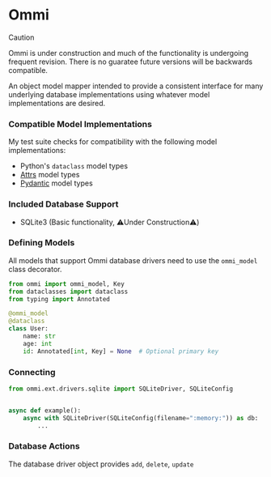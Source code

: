 # Ommi

> [!CAUTION]
> Ommi is under construction and much of the functionality is undergoing frequent revision. There is no guaratee future versions will be backwards compatible.

An object model mapper intended to provide a consistent interface for many underlying database implementations using whatever model implementations are desired.

### Compatible Model Implementations

My test suite checks for compatibility with the following model implementations:

- Python's `dataclass` model types
- [Attrs](https://www.attrs.org/en/stable/comparison.html) model types
- [Pydantic](https://docs.pydantic.dev/latest/) model types

### Included Database Support

- SQLite3 (Basic functionality, ⚠️Under Construction⚠️)

### Defining Models

All models that support Ommi database drivers need to use the `ommi_model` class decorator.
```python
from ommi import ommi_model, Key
from dataclasses import dataclass
from typing import Annotated

@ommi_model
@dataclass
class User:
    name: str
    age: int
    id: Annotated[int, Key] = None  # Optional primary key
```

### Connecting

```python
from ommi.ext.drivers.sqlite import SQLiteDriver, SQLiteConfig


async def example():
    async with SQLiteDriver(SQLiteConfig(filename=":memory:")) as db:
        ...
```

### Database Actions

The database driver object provides `add`, `delete`, `update`